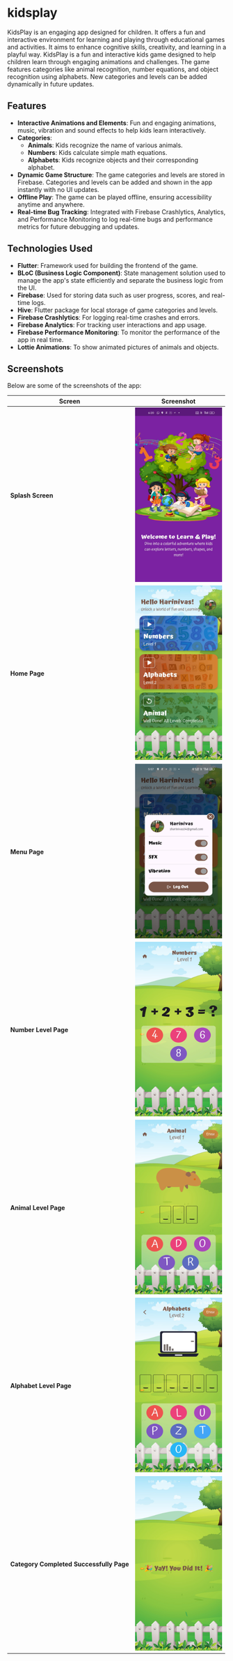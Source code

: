 # kidsplay
KidsPlay is an engaging app designed for children. It offers a fun and interactive environment for learning and playing through educational games and activities. It aims to enhance cognitive skills, creativity, and learning in a playful way. KidsPlay is a fun and interactive kids game designed to help children learn through engaging animations and challenges. The game features categories like animal recognition, number equations, and object recognition using alphabets. New categories and levels can be added dynamically in future updates.

## Features
- **Interactive Animations and Elements**: Fun and engaging animations, music, vibration and sound effects to help kids learn interactively.
- **Categories**:
  - **Animals**: Kids recognize the name of various animals.
  - **Numbers**: Kids calculate simple math equations.
  - **Alphabets**: Kids recognize objects and their corresponding alphabet.
- **Dynamic Game Structure**: The game categories and levels are stored in Firebase. Categories and levels can be added and shown in the app instantly with no UI updates.
- **Offline Play**: The game can be played offline, ensuring accessibility anytime and anywhere.
- **Real-time Bug Tracking**: Integrated with Firebase Crashlytics, Analytics, and Performance Monitoring to log real-time bugs and performance metrics for future debugging and updates.

## Technologies Used
- **Flutter**: Framework used for building the frontend of the game.
- **BLoC (Business Logic Component)**: State management solution used to manage the app's state efficiently and separate the business logic from the UI.
- **Firebase**: Used for storing data such as user progress, scores, and real-time logs.
- **Hive**: Flutter package for local storage of game categories and levels.
- **Firebase Crashlytics**: For logging real-time crashes and errors.
- **Firebase Analytics**: For tracking user interactions and app usage.
- **Firebase Performance Monitoring**: To monitor the performance of the app in real time.
- **Lottie Animations**: To show animated pictures of animals and objects.

## Screenshots
Below are some of the screenshots of the app:

| Screen                                | Screenshot                                           |
|---------------------------------------|------------------------------------------------------|
| **Splash Screen**                     | <img src="readme/splash_screen.jpg" alt="Splash Screen" width="200" height="400">    |
| **Home Page**                         | <img src="readme/home_page.jpg" alt="Home Page" width="200" height="400">            |
| **Menu Page**                         | <img src="readme/menu_page.jpg" alt="Menu Page" width="200" height="400">            |
| **Number Level Page**                 | <img src="readme/number_level_page.jpg" alt="Number Level Page" width="200" height="400"> |
| **Animal Level Page**                 | <img src="readme/animal_level_page.jpg" alt="Animal Level Page" width="200" height="400"> |
| **Alphabet Level Page**               | <img src="readme/alphabet_level_page.jpg" alt="Alphabet Level Page" width="200" height="400"> |
| **Category Completed Successfully Page** | <img src="readme/category_completed_page.jpg" alt="Category Completed Successfully Page" width="200" height="400"> |

